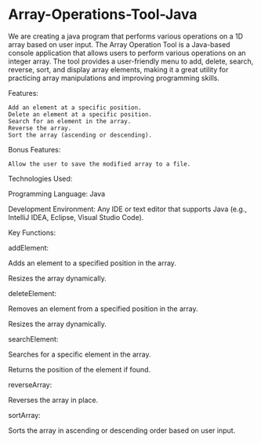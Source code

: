 # Array-Operations-Tool-Java
We are creating a java program that performs various operations on a 1D array based on user input.
The Array Operation Tool is a Java-based console application that allows users to perform various operations on an integer array. The tool provides a user-friendly menu to add, delete, search, reverse, sort, and display array elements, making it a great utility for practicing array manipulations and improving programming skills.

Features:

    Add an element at a specific position.
    Delete an element at a specific position.
    Search for an element in the array.
    Reverse the array.
    Sort the array (ascending or descending).

Bonus Features:

    Allow the user to save the modified array to a file.

Technologies Used:

Programming Language: Java

Development Environment: Any IDE or text editor that supports Java (e.g., IntelliJ IDEA, Eclipse, Visual Studio Code).


Key Functions:

addElement:

Adds an element to a specified position in the array.

Resizes the array dynamically.

deleteElement:

Removes an element from a specified position in the array.

Resizes the array dynamically.

searchElement:

Searches for a specific element in the array.

Returns the position of the element if found.

reverseArray:

Reverses the array in place.

sortArray:

Sorts the array in ascending or descending order based on user input.

